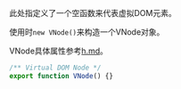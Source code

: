 此处指定义了一个空函数来代表虚拟DOM元素。

使用时`new VNode()`来构造一个VNode对象。

VNode具体属性参考[h.md](./h.md)。

```javascript
/** Virtual DOM Node */
export function VNode() {}
```